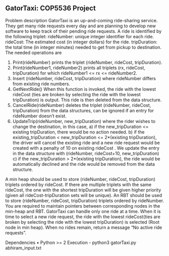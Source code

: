 ## GatorTaxi: COP5536 Project

Problem description
GatorTaxi is an up-and-coming ride-sharing service. They get many ride requests every day and are
planning to develop new software to keep track of their pending ride requests.
A ride is identified by the following triplet:
rideNumber: unique integer identifier for each ride.
rideCost: The estimated cost (in integer dollars) for the ride.
tripDuration: the total time (in integer minutes) needed to get from pickup to destination.
The needed operations are
1. Print(rideNumber) prints the triplet (rideNumber, rideCost, tripDuration).
2. Print(rideNumber1, rideNumber2) prints all triplets (rx, rideCost, tripDuration) for which
rideNumber1 <= rx <= rideNumber2.
3. Insert (rideNumber, rideCost, tripDuration) where rideNumber differs from existing ride
numbers.
4. GetNextRide() When this function is invoked, the ride with the lowest rideCost (ties are broken by
selecting the ride with the lowest tripDuration) is output. This ride is then deleted from the data
structure.
5. CancelRide(rideNumber) deletes the triplet (rideNumber, rideCost, tripDuration) from the data
structures, can be ignored if an entry for rideNumber doesn’t exist.
6. UpdateTrip(rideNumber, new_tripDuration) where the rider wishes to change the destination, in
this case,
a) if the new_tripDuration <= existing tripDuration, there would be no action needed.
b) if the existing_tripDuration < new_tripDuration <= 2*(existing tripDuration), the driver will
cancel the existing ride and a new ride request would be created with a penalty of 10 on
existing rideCost . We update the entry in the data structure with (rideNumber, rideCost+10,
new_tripDuration)
c) if the new_tripDuration > 2*(existing tripDuration), the ride would be automatically declined
and the ride would be removed from the data structure.

A min heap should be used to store (rideNumber, rideCost, tripDuration) triplets ordered by
rideCost. If there are multiple triplets with the same rideCost, the one with the shortest tripDuration
will be given higher priority (given all rideCost-tripDuration sets will be unique). An RBT should be
used to store (rideNumber, rideCost, tripDuration) triplets ordered by rideNumber. You are required
to maintain pointers between corresponding nodes in the min-heap and RBT.
GatorTaxi can handle only one ride at a time. When it is time to select a new ride request, the ride with
the lowest rideCost(ties are broken by selecting the ride with the lowest tripDuration) is selected (Root
node in min heap). When no rides remain, return a message “No active ride requests”.


Dependencies
• Python >= 2
Execution - python3 gatorTaxi.py abhiram_input.txt 
